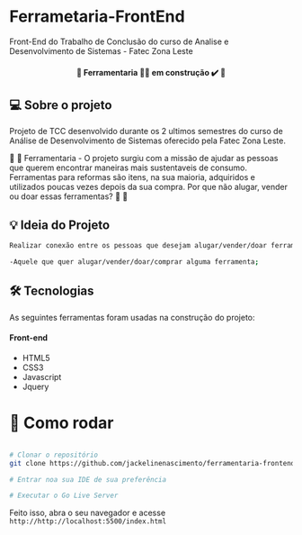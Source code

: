 # Ferrametaria-FrontEnd
Front-End do Trabalho de Conclusão do curso de Analise e Desenvolvimento de Sistemas - Fatec Zona Leste
 
<h4 align="center"> 
	🚧  Ferramentaria 👨‍🏫 em construção ✔️ 🚧
</h4>

## 💻 Sobre o projeto

Projeto de TCC desenvolvido durante os 2 ultimos semestres do curso de Análise de Desenvolvimento de Sistemas oferecido pela Fatec Zona Leste.

🧰 🔩  Ferramentaria - O projeto surgiu com a missão de ajudar as pessoas que querem encontrar maneiras mais sustentaveis de consumo. Ferramentas para reformas são itens, na sua maioria, adquiridos e utilizados poucas vezes depois da sua compra. Por que não alugar, vender ou doar essas ferramentas? 🔩 🧰

## :bulb: Ideia do Projeto
```bash
Realizar conexão entre os pessoas que desejam alugar/vender/doar ferramentas.

-Aquele que quer alugar/vender/doar/comprar alguma ferramenta;

```

## 🛠 Tecnologias

As seguintes ferramentas foram usadas na construção do projeto:

#### **Front-end**

-  HTML5
-  CSS3
-  Javascript
-  Jquery

# 👷 Como rodar
```bash

# Clonar o repositório
git clone https://github.com/jackelinenascimento/ferramentaria-frontend.git

# Entrar noa sua IDE de sua preferência 

# Executar o Go Live Server 

```
Feito isso, abra o seu navegador e acesse `http://http://localhost:5500/index.html`

